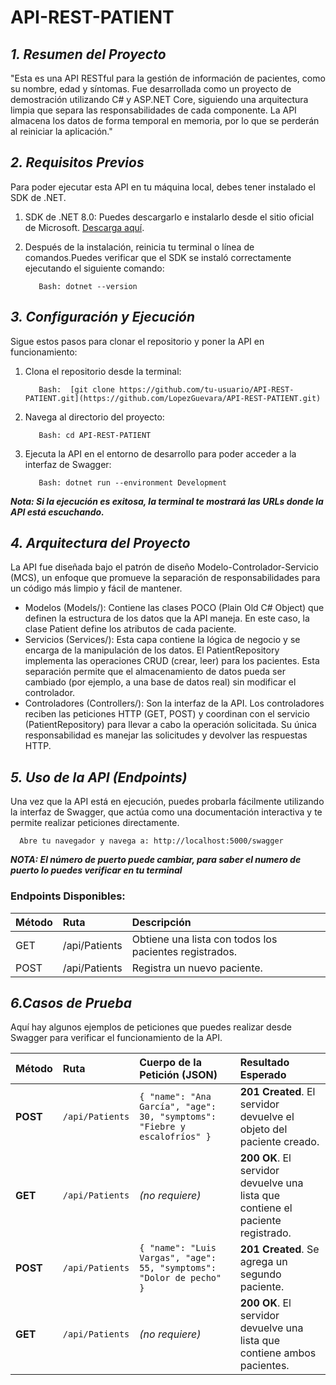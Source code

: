 # API-REST-PATIENT
## ***1. Resumen del Proyecto***

"Esta es una API RESTful para la gestión de información de pacientes, como su nombre, edad y síntomas. Fue desarrollada como un proyecto de demostración utilizando C# y ASP.NET Core, siguiendo una arquitectura limpia que separa las responsabilidades de cada componente. La API almacena los datos de forma temporal en memoria, por lo que se perderán al reiniciar la aplicación."
  
## ***2. Requisitos Previos***

  Para poder ejecutar esta API en tu máquina local, debes tener instalado el SDK de .NET.

  1) SDK de .NET 8.0: Puedes descargarlo e instalarlo desde el sitio oficial de Microsoft.  [Descarga aquí]( https://dotnet.microsoft.com/en-us/download/dotnet/thank-you/sdk-8.0.413-windows-x64-installer ).
          
  2) Después de la instalación, reinicia tu terminal o línea de comandos.Puedes verificar que el SDK se instaló correctamente ejecutando el siguiente comando:
  
            Bash: dotnet --version 

## ***3. Configuración y Ejecución***

  Sigue estos pasos para clonar el repositorio y poner la API en funcionamiento:
  
  1) Clona el repositorio desde la terminal:
        
            Bash:  [git clone https://github.com/tu-usuario/API-REST-PATIENT.git](https://github.com/LopezGuevara/API-REST-PATIENT.git)
            
  2) Navega al directorio del proyecto:
        
            Bash: cd API-REST-PATIENT
            
  3) Ejecuta la API en el entorno de desarrollo para poder acceder a la interfaz de Swagger:
        
            Bash: dotnet run --environment Development
            
***Nota: Si la ejecución es exitosa, la terminal te mostrará las URLs donde la API está escuchando.***

## ***4. Arquitectura del Proyecto***

  La API fue diseñada bajo el patrón de diseño Modelo-Controlador-Servicio (MCS), un enfoque que promueve la separación de responsabilidades para un código más limpio y fácil de mantener.

- Modelos (Models/): Contiene las clases POCO (Plain Old C# Object) que definen la estructura de los datos que la API maneja. En este caso, la clase Patient define los atributos de cada paciente.           
- Servicios (Services/): Esta capa contiene la lógica de negocio y se encarga de la manipulación de los datos. El PatientRepository implementa las operaciones CRUD (crear, leer) para los pacientes. Esta separación permite que el almacenamiento de datos pueda ser cambiado (por ejemplo, a una base de datos real) sin modificar el controlador.            
- Controladores (Controllers/): Son la interfaz de la API. Los controladores reciben las peticiones HTTP (GET, POST) y coordinan con el servicio (PatientRepository) para llevar a cabo la operación solicitada. Su única responsabilidad es manejar las solicitudes y devolver las respuestas HTTP.
        
## ***5. Uso de la API (Endpoints)***

  Una vez que la API está en ejecución, puedes probarla fácilmente utilizando la interfaz de Swagger, que actúa como una documentación interactiva y te permite realizar peticiones directamente.
  
      Abre tu navegador y navega a: http://localhost:5000/swagger
      
  ***NOTA: El número de puerto puede cambiar, para saber el numero de puerto lo puedes verificar en tu terminal***
  
  ### Endpoints Disponibles:

| Método | Ruta | Descripción |
| :--- | :--- | :--- |
| GET | /api/Patients | Obtiene una lista con todos los pacientes registrados. |
| POST | /api/Patients | Registra un nuevo paciente. |


## ***6.Casos de Prueba***

  Aquí hay algunos ejemplos de peticiones que puedes realizar desde Swagger para verificar el funcionamiento de la API.

| Método | Ruta | Cuerpo de la Petición (JSON) | Resultado Esperado |
| :--- | :--- | :--- | :--- |
| **POST** | `/api/Patients` | `{ "name": "Ana García", "age": 30, "symptoms": "Fiebre y escalofríos" }` | **201 Created**. El servidor devuelve el objeto del paciente creado. |
| **GET** | `/api/Patients` | *(no requiere)* | **200 OK**. El servidor devuelve una lista que contiene el paciente registrado. |
| **POST** | `/api/Patients` | `{ "name": "Luis Vargas", "age": 55, "symptoms": "Dolor de pecho" }` | **201 Created**. Se agrega un segundo paciente. |
| **GET** | `/api/Patients` | *(no requiere)* | **200 OK**. El servidor devuelve una lista que contiene ambos pacientes. |

